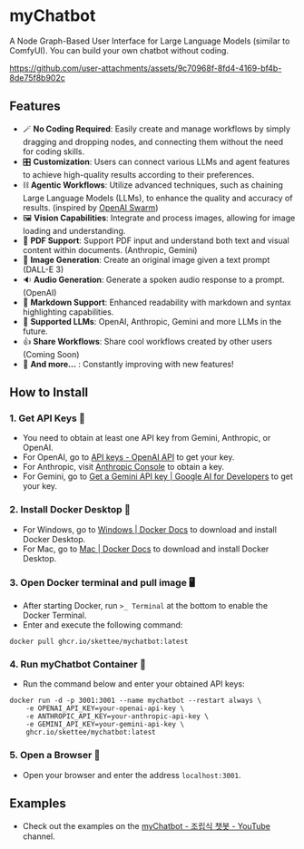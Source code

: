 # myChatbot

A Node Graph-Based User Interface for Large Language Models (similar to ComfyUI). You can build your own chatbot without coding.

https://github.com/user-attachments/assets/9c70968f-8fd4-4169-bf4b-8de75f8b902c

## Features

- 🪄 **No Coding Required**: Easily create and manage workflows by simply dragging and dropping nodes, and connecting them without the need for coding skills.
- 🎛️ **Customization**: Users can connect various LLMs and agent features to achieve high-quality results according to their preferences.
- ⛓️ **Agentic Workflows**: Utilize advanced techniques, such as chaining Large Language Models (LLMs), to enhance the quality and accuracy of results. (inspired by [OpenAI Swarm](https://github.com/openai/swarm))
- 🖼️ **Vision Capabilities**: Integrate and process images, allowing for image loading and understanding.
- 📄 **PDF Support**: Support PDF input and understand both text and visual content within documents. (Anthropic, Gemini)
- 🎨 **Image Generation**: Create an original image given a text prompt (DALL-E 3)
- 🔉 **Audio Generation**: Generate a spoken audio response to a prompt. (OpenAI)
- 📜 **Markdown Support**: Enhanced readability with markdown and syntax highlighting capabilities.
- 🤖 **Supported LLMs**: OpenAI, Anthropic, Gemini and more LLMs in the future.
- 👍 **Share Workflows**: Share cool workflows created by other users (Coming Soon)
- 🌟 **And more...** : Constantly improving with new features!

## How to Install

### 1. Get API Keys 🔑

- You need to obtain at least one API key from Gemini, Anthropic, or OpenAI.
- For OpenAI, go to [API keys - OpenAI API](https://platform.openai.com/api-keys) to get your key.
- For Anthropic, visit [Anthropic Console](https://console.anthropic.com/) to obtain a key.
- For Gemini, go to [Get a Gemini API key | Google AI for Developers](https://ai.google.dev/gemini-api/docs/api-key) to get your key.

### 2. Install Docker Desktop 🐋

- For Windows, go to [Windows | Docker Docs](https://docs.docker.com/desktop/setup/install/windows-install/) to download and install Docker Desktop.
- For Mac, go to [Mac | Docker Docs](https://docs.docker.com/desktop/setup/install/mac-install/) to download and install Docker Desktop.

### 3. Open Docker terminal and pull image 🖥️

- After starting Docker, run `>_ Terminal` at the bottom to enable the Docker Terminal.
- Enter and execute the following command:

```shell
docker pull ghcr.io/skettee/mychatbot:latest
```

### 4. Run myChatbot Container 🚀

- Run the command below and enter your obtained API keys:

```shell
docker run -d -p 3001:3001 --name mychatbot --restart always \
	-e OPENAI_API_KEY=your-openai-api-key \
	-e ANTHROPIC_API_KEY=your-anthropic-api-key \
	-e GEMINI_API_KEY=your-gemini-api-key \
	ghcr.io/skettee/mychatbot:latest
```

### 5. Open a Browser 🧭

- Open your browser and enter the address `localhost:3001`.

## Examples

- Check out the examples on the [myChatbot - 조립식 챗봇 - YouTube](https://www.youtube.com/@myChatbot-k7w) channel.

